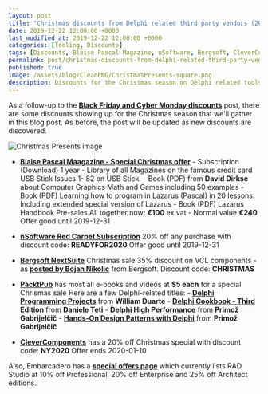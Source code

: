 ```yaml
---
layout: post
title: "Christmas discounts from Delphi related third party vendors (2019)"
date: 2019-12-22 12:00:00 +0000
last_modified_at: 2019-12-22 12:00:00 +0000
categories: [Tooling, Discounts]
tags: [Discounts, Blaise Pascal Magazine, nSoftware, Bergsoft, CleverComponents, Embarcadero]
permalink: post/christmas-discounts-from-delphi-related-third-party-vendors
published: true
image: /assets/blog/CleanPNG/ChristmasPresents-square.png
description: Discounts for the Christmas season on Delphi related tools and components.
---
```

As a follow-up to the [**Black Friday and Cyber Monday discounts**](https://www.ideasawakened.com/post/black-friday-discounts-from-delphi-related-third-party-vendors) post, there are some discounts showing up for the Christmas season that we'll gather in this blog post. As before, the post will be updated as new discounts are discovered.

![Christmas Presents image](/assets/blog/CleanPNG/ChristmasPresents.png)

-   [**Blaise Pascal Maagazine - Special Christmas offer**](https://www.blaisepascalmagazine.eu/product/christmas-offer-2019) \- Subscription (Download) 1 year - Library of all Magazines on the famous credit card USB Stick Issues 1- 82 on USB Stick. - Book (PDF) from **David Dirkse** about Computer Graphics Math and Games including 50 examples - Book (PDF) Learning how to program in Lazarus (Pascal) in 20 lessons. Including extended special version of Lazarus - Book (PDF) Lazarus Handbook Pre-sales All together now: **€100** ex vat - Normal value **€240** Offer good until 2019-12-31
    
-   [**nSoftware Red Carpet Subscription**](https://www.nsoftware.com/subscriptions/) 20% off any purchase with discount code: **READYFOR2020** Offer good until 2019-12-31
    
-   [**Bergsoft NextSuite**](http://www.bergsoft.net/en-us/products) Christmas sale 35% discount on VCL components - as [**posted by Bojan Nikolic**](https://community.idera.com/developer-tools/general-development/f/getit-and-third-party/70963/ann-christmas-35-discount-on-nextsuite-grid-dbgrid-objectinspector) from Bergsoft. Discount code: **CHRISTMAS**
    
-   [**PacktPub**](https://www.packtpub.com/) has most all e-books and videos at **$5 each** for a special Chrismas sale Here are a few Delphi-related titles: - [**Delphi Programming Projects**](https://www.packtpub.com/application-development/delphi-programming-projects) from **William Duarte** \- [**Delphi Cookbook - Third Edition**](https://www.packtpub.com/application-development/delphi-cookbook-third-edition) from **Daniele Teti** \- [**Delphi High Performance**](https://www.packtpub.com/application-development/delphi-high-performance) from **Primož Gabrijelčič** \- [**Hands-On Design Patterns with Delphi**](https://www.packtpub.com/application-development/hands-design-patterns-delphi) from **Primož Gabrijelčič**
    
-   [**CleverComponents**](https://www.clevercomponents.com/order/) has a 20% off Christmas special with discount code: **NY2020** Offer ends 2020-01-10
    

Also, Embarcadero has a [**special offers page**](https://www.embarcadero.com/radoffer) which currently lists RAD Studio at 10% off Professional, 20% off Enterprise and 25% off Architect editions.
